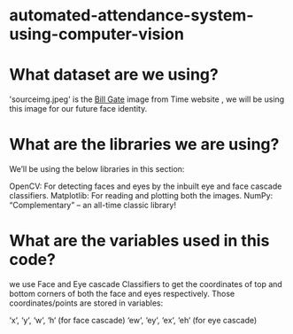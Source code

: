 # automated-attendance-system-using-computer-vision

# What dataset are we using?
'sourceimg.jpeg' is the [Bill Gate](https://www.google.com/url?sa=i&source=images&cd=&ved=2ahUKEwiypdCsqt7iAhXLKY8KHZoEA74QjRx6BAgBEAU&url=http%3A%2F%2Ftime.com%2F5341036%2Fbill-gates-alzheimers-disease-research%2F&psig=AOvVaw1CeuLo5ELn5kn1nJ1ycWSj&ust=1560236036277953) image from Time website , we will be using this image for our future face identity.

# What are the libraries we are using?
We’ll be using the below libraries in this section:

OpenCV: For detecting faces and eyes by the inbuilt eye and face cascade classifiers.
Matplotlib: For reading and plotting both the images.
NumPy:  “Complementary” – an all-time classic library!

# What are the variables used in this code?
we use Face and Eye cascade Classifiers to get the coordinates of top and bottom corners of both the face and eyes respectively. Those coordinates/points are stored in variables:

‘x‘, ‘y‘, ‘w‘, ‘h‘ (for face cascade)
‘ew‘, ‘ey‘, ‘ex‘, ‘eh‘ (for eye cascade)

